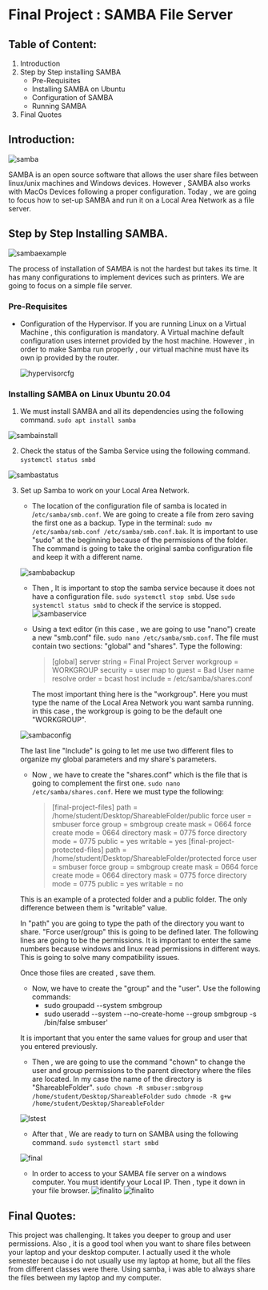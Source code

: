 # Final Project : SAMBA File Server

## Table of Content:

1. Introduction
2. Step by Step installing SAMBA
   * Pre-Requisites
   * Installing SAMBA on Ubuntu
   * Configuration of SAMBA
   * Running SAMBA
3. Final Quotes

## Introduction:

![samba](/FinalProject/img/samba.jpg)

SAMBA is an open source software that allows the user share files between linux/unix machines and Windows devices. However , SAMBA also works with MacOs Devices following a proper configuration.
Today , we are going to focus how to set-up SAMBA and run it on a Local Area Network as a file server.

## Step by Step Installing SAMBA.

![sambaexample](/FinalProject/img/sambaexample.jpg)

The process of installation of SAMBA is not the hardest but takes its time. It has many configurations to implement devices such as printers. We are going to focus on a simple file server.

### Pre-Requisites

*  Configuration of the Hypervisor.
   If you are running Linux on a Virtual Machine , this configuration is mandatory. A Virtual machine default configuration uses internet provided by the host machine. However , in order to make Samba run properly , our virtual machine must have its own ip provided by the router.

   ![hypervisorcfg](/FinalProject/img/2nd3.png)

### Installing SAMBA on Linux Ubuntu 20.04

1. We must install SAMBA and all its dependencies using the following command. `sudo apt install samba`

![sambainstall](/FinalProject/img/f1.png)

2. Check the status of the Samba Service using the following command. `systemctl status smbd`

![sambastatus](/FinalProject/img/f2.png)

3. Set up Samba to work on your Local Area Network.
   * The location of the configuration file of samba is located in /`etc/samba/smb.conf`. We are going to create a file from zero saving the first one as a backup.
   Type in the terminal: `sudo mv /etc/samba/smb.conf /etc/samba/smb.conf.bak`. It is important to use "sudo" at the beginning because of the permissions of the folder. The command is going to take the original samba configuration file and keep it with a different name.

   ![sambabackup](/FinalProject/img/f3.png)

   * Then , It is important to stop the samba service because it does not have a configuration file. `sudo systemctl stop smbd`. Use `sudo systemctl status smbd` to check if the service is stopped.
   ![sambaservice](/FinalProject/img/f4.png)

   * Using a text editor (in this case , we are going to use "nano") create a new "smb.conf" file. `sudo nano /etc/samba/smb.conf`. The file must contain two sections: "global" and "shares".
   Type the following:
     > [global]
      server string = Final Project Server
      workgroup = WORKGROUP
      security = user
      map to guest = Bad User
      name resolve order = bcast host
      include = /etc/samba/shares.conf
    
        The most important thing here is the "workgroup". Here you must type the name of the Local Area Network you want samba running. in this case , the workgroup is going to be the default one "WORKGROUP".

    ![sambaconfig](/FinalProject/img/f5.png)


    The last line "Include" is going to let me use two different files to organize my global parameters and my share's parameters.
    * Now , we have to create the "shares.conf" which is the file that is going to complement the first one. `sudo nano /etc/samba/shares.conf`. 
    Here we must type the following:
        >[final-project-files]
    path = /home/student/Desktop/ShareableFolder/public
    force user = smbuser
    force group = smbgroup
    create mask = 0664
    force create mode = 0664
    directory mask = 0775
    force directory mode = 0775
    public = yes
    writable = yes
    [final-project-protected-files]
    path = /home/student/Desktop/ShareableFolder/protected
    force user = smbuser
    force group = smbgroup
    create mask = 0664
    force create mode = 0664
    directory mask = 0775
    force directory mode = 0775
    public = yes
    writable = no

    This is an example of a protected folder and a public folder. The only difference between them is "writable" value.

    In "path" you are going to type the path of the directory you want to share.
    "Force user/group" this is going to be defined later.
    The following lines are going to be the permissions. It is important to enter the same numbers because windows and linux read permissions in different ways. This is going to solve many compatibility issues.

    Once those files are created , save them.

    * Now, we have to create the "group" and the "user". Use the following commands:
      - sudo groupadd --system smbgroup
      - sudo useradd --system --no-create-home --group smbgroup -s /bin/false smbuser'
  
    It is important that you enter the same values for group and user that you entered previously.
      * Then , we are going to use the command "chown" to change the user and group permissions to the parent directory where the files are located. In my case the name of the directory is "ShareableFolder".
      `sudo chown -R smbuser:smbgroup /home/student/Desktop/ShareableFolder`
      `sudo chmode -R g+w /home/student/Desktop/ShareableFolder`

      ![lstest](/FinalProject/img/f6.png)
    * After that , We are ready to turn on SAMBA using the following command.
    `sudo systemctl start smbd`

    ![final](/FinalProject/img/f7.png)
    * In order to access to your SAMBA file server on a windows computer. You must identify your Local IP. Then , type it down in your file browser.
  ![finalito](/FinalProject/img/f8.png)
  ![finalito](/FinalProject/img/f9.png)

## Final Quotes:
    
This project was challenging. It takes you deeper to group and user permissions. Also , it is a good tool when you want to share files between your laptop and your desktop computer. I actually used it the whole semester because i do not usually use my laptop at home, but all the files from different classes were there. Using samba, i was able to always share the files between my laptop and my computer.



    





   
    


